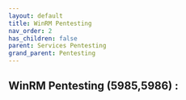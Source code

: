 ```yaml
---
layout: default
title: WinRM Pentesting
nav_order: 2
has_children: false
parent: Services Pentesting
grand_parent: Pentesting
---
```


## WinRM Pentesting (5985,5986) :

